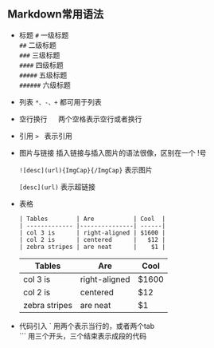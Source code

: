 ## Markdown常用语法

* 标题
  `#`       一级标题  
  `##`      二级标题  
  `###`     三级标题  
  `####`    四级标题  
  `#####`   五级标题  
  `######`  六级标题  

* 列表
  `*、-、+` 都可用于列表

* 空行换行
  `  `  两个空格表示空行或者换行

* 引用
  `> `  表示引用

* 图片与链接
  插入链接与插入图片的语法很像，区别在一个 !号  

  `![desc](url){ImgCap}{/ImgCap}`  表示图片

  `[desc](url)`  表示超链接

* 表格

  ```
  | Tables        | Are           | Cool  |
  | ------------- |---------------| ------|
  | col 3 is      | right-aligned | $1600 |
  | col 2 is      | centered      |   $12 |
  | zebra stripes | are neat      |    $1 |
  ```
  
  | Tables        | Are           | Cool  |
  | ------------- |---------------| ------|
  | col 3 is      | right-aligned | $1600 |
  | col 2 is      | centered      |   $12 |
  | zebra stripes | are neat      |    $1 |

* 代码引入
  \` 用两个表示当行的，或者两个tab    
  \`\`\` 用三个开头，三个结束表示成段的代码
